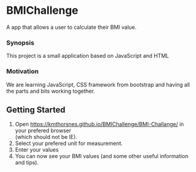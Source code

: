 # BMIChallenge

A app that allows a user to calculate their BMI value.

### Synopsis

This project is a small application based on JavaScript and HTML

### Motivation

We are learning JavaScript, CSS framework from bootstrap and having all the parts and bits working together. 

## Getting Started

1. Open https://kmthorsnes.github.io/BMIChallenge/BMI-Challange/ in your prefered browser <br />(which should not be IE). 
2. Select your prefered unit for measurement.
3. Enter your values
4. You can now see your BMI values (and some other useful information and tips). 
